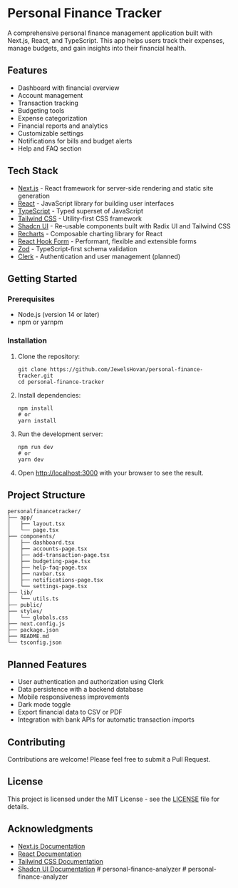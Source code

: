 # Personal Finance Tracker

A comprehensive personal finance management application built with Next.js, React, and TypeScript. This app helps users track their expenses, manage budgets, and gain insights into their financial health.

## Features

- Dashboard with financial overview
- Account management
- Transaction tracking
- Budgeting tools
- Expense categorization
- Financial reports and analytics
- Customizable settings
- Notifications for bills and budget alerts
- Help and FAQ section

## Tech Stack

- [Next.js](https://nextjs.org/) - React framework for server-side rendering and static site generation
- [React](https://reactjs.org/) - JavaScript library for building user interfaces
- [TypeScript](https://www.typescriptlang.org/) - Typed superset of JavaScript
- [Tailwind CSS](https://tailwindcss.com/) - Utility-first CSS framework
- [Shadcn UI](https://ui.shadcn.com/) - Re-usable components built with Radix UI and Tailwind CSS
- [Recharts](https://recharts.org/) - Composable charting library for React
- [React Hook Form](https://react-hook-form.com/) - Performant, flexible and extensible forms
- [Zod](https://github.com/colinhacks/zod) - TypeScript-first schema validation
- [Clerk](https://clerk.dev/) - Authentication and user management (planned)

## Getting Started

### Prerequisites

- Node.js (version 14 or later)
- npm or yarnpm 

### Installation

1. Clone the repository:
   ```
   git clone https://github.com/JewelsHovan/personal-finance-tracker.git
   cd personal-finance-tracker
   ```

2. Install dependencies:
   ```
   npm install
   # or
   yarn install
   ```

3. Run the development server:
   ```
   npm run dev
   # or
   yarn dev
   ```

4. Open [http://localhost:3000](http://localhost:3000) with your browser to see the result.

## Project Structure

```
personalfinancetracker/
├── app/
│   ├── layout.tsx
│   └── page.tsx
├── components/
│   ├── dashboard.tsx
│   ├── accounts-page.tsx
│   ├── add-transaction-page.tsx
│   ├── budgeting-page.tsx
│   ├── help-faq-page.tsx
│   ├── navbar.tsx
│   ├── notifications-page.tsx
│   └── settings-page.tsx
├── lib/
│   └── utils.ts
├── public/
├── styles/
│   └── globals.css
├── next.config.js
├── package.json
├── README.md
└── tsconfig.json
```

## Planned Features

- User authentication and authorization using Clerk
- Data persistence with a backend database
- Mobile responsiveness improvements
- Dark mode toggle
- Export financial data to CSV or PDF
- Integration with bank APIs for automatic transaction imports

## Contributing

Contributions are welcome! Please feel free to submit a Pull Request.

## License

This project is licensed under the MIT License - see the [LICENSE](LICENSE) file for details.

## Acknowledgments

- [Next.js Documentation](https://nextjs.org/docs)
- [React Documentation](https://reactjs.org/docs)
- [Tailwind CSS Documentation](https://tailwindcss.com/docs)
- [Shadcn UI Documentation](https://ui.shadcn.com/)
#   p e r s o n a l - f i n a n c e - a n a l y z e r  
 #   p e r s o n a l - f i n a n c e - a n a l y z e r  
 